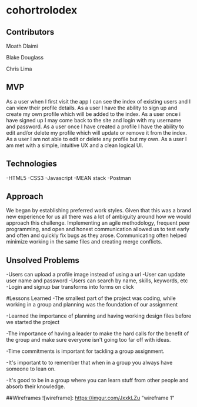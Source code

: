 # cohortrolodex



## Contributors


Moath Dlaimi

Blake Douglass

Chris Lima

## MVP
As a user when I first visit the app I can see the index of existing users and I can view their profile details. As a user I have the ability to sign up and create my own profile which will be added to the index. As a user once i have signed up I may come back to the site and login with my username and password. As a user once I have created a profile I have the ability to edit and/or delete my profile which will update or remove it from the index. As a user I am not able to edit or delete any profile but my own. As a user I am met with a simple, intuitive UX and a clean logical UI.

## Technologies
-HTML5
-CSS3
-Javascript
-MEAN stack
-Postman

## Approach
We began by establishing preferred work styles. Given that this was a brand new experience for us all there was a lot of ambiguity around how we would approach this challenge. Implementing an agile methodology, frequent peer programming, and open and honest communication allowed us to test early and often and quickly fix bugs as they arose. Communicating often helped minimize working in the same files and creating merge conflicts.

## Unsolved Problems
-Users can upload a profile image instead of using a url
-User can update user name and password
-Users can search by name, skills, keywords, etc
-Login and signup bar transforms into forms on click

#Lessons Learned
-The smallest part of the project was coding, while working in a group and planning was the foundation of our assignment

-Learned the importance of planning and having working design files before we started the project

-The importance of having a leader to make the hard calls for the benefit of the group and make sure everyone isn't going too far off with ideas.

-Time commitments is important for tackling a group assignment.

-It's important to to remember that when in a group you always have someone to lean on.

-It's good to be in a group where you can learn stuff from other people and absorb their knowledge.

##Wireframes
![wireframe]: https://imgur.com/JxxkLZu "wireframe 1"
